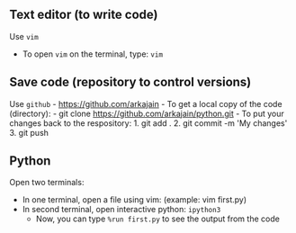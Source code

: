 ## Text editor (to write code)
Use `vim`
  - To open `vim` on the terminal, type: `vim`

## Save code (repository to control versions)
Use `github`
    - https://github.com/arkajain
    - To get a local copy of the code (directory):
       - git clone https://github.com/arkajain/python.git
    - To put your changes back to the respository:
       1. git add .
       2. git commit -m 'My changes'
       3. git push

## Python
Open two terminals:
  - In one terminal, open a file using vim: (example: vim first.py)
  - In second terminal, open interactive python: `ipython3`
    - Now, you can type `%run first.py` to see the output from the code
